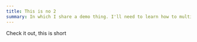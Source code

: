 ```yaml
---
title: This is no 2
summary: In which I share a demo thing. I'll need to learn how to multiline, probably.
---
```


Check it out, this is short